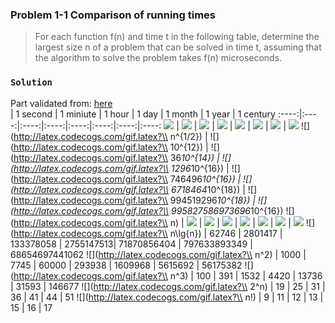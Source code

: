 ### Problem 1-1 Comparison of running times
> For each function f(n) and time t in the following table, determine the largest size n of a problem that can be solved in time t, assuming that the algorithm to solve the problem takes f(n) microseconds.

### `Solution`
Part validated from: [here](https://github.com/gzc/CLRS/blob/master/C01-The-Role-of-Algorithms-in-Computing/problem.md)  
  | 1 second | 1 miniute | 1 hour | 1 day | 1 month | 1 year | 1 century
:----:|:----:|:----:|:----:|:----:|:----:|:----:|:----:
![](http://latex.codecogs.com/gif.latex?\\lg{n}) | ![](http://latex.codecogs.com/gif.latex?\\2^{10^6}})  | ![](http://latex.codecogs.com/gif.latex?\\2^{6*10^7}}) | ![](http://latex.codecogs.com/gif.latex?\\2^{36*10^8}}) | ![](http://latex.codecogs.com/gif.latex?\\2^{864*10^8}}) | ![](http://latex.codecogs.com/gif.latex?\\2^{25920*10^8}}) | ![](http://latex.codecogs.com/gif.latex?\\2^{315360*10^8}}) | ![](http://latex.codecogs.com/gif.latex?\\2^{31556736*10^8}})
![](http://latex.codecogs.com/gif.latex?\\ n^{1/2}) | ![](http://latex.codecogs.com/gif.latex?\\ 10^{12}) | ![](http://latex.codecogs.com/gif.latex?\\ 36*10^{14}) | ![](http://latex.codecogs.com/gif.latex?\\ 1296*10^{16}) | ![](http://latex.codecogs.com/gif.latex?\\ 746496*10^{16}) | ![](http://latex.codecogs.com/gif.latex?\\ 6718464*10^{18}) | ![](http://latex.codecogs.com/gif.latex?\\ 994519296*10^{18}) | ![](http://latex.codecogs.com/gif.latex?\\ 995827586973696*10^{16}) 
![](http://latex.codecogs.com/gif.latex?\\ n) | ![](http://latex.codecogs.com/gif.latex?\\10^6)  | ![](http://latex.codecogs.com/gif.latex?6*10^7) | ![](http://latex.codecogs.com/gif.latex?36*10^8) | ![](http://latex.codecogs.com/gif.latex?864*10^8) | ![](http://latex.codecogs.com/gif.latex?2592*10^9) | ![](http://latex.codecogs.com/gif.latex?31536*10^9) | ![](http://latex.codecogs.com/gif.latex?31556736*10^8)
![](http://latex.codecogs.com/gif.latex?\\ n\\lg{n}) | 62746 | 2801417 | 133378058 | 2755147513| 71870856404 | 797633893349 | 68654697441062
![](http://latex.codecogs.com/gif.latex?\\ n^2) | 1000 | 7745 | 60000 | 293938 | 1609968 | 5615692 | 56175382
![](http://latex.codecogs.com/gif.latex?\\ n^3) | 100 | 391 | 1532 | 4420 | 13736 | 31593 | 146677
![](http://latex.codecogs.com/gif.latex?\\ 2^n) | 19 | 25 | 31 | 36 | 41 | 44 | 51
![](http://latex.codecogs.com/gif.latex?\\ n!) | 9 | 11 | 12 | 13 | 15 | 16 | 17
